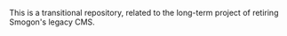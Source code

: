 This is a transitional repository, related to the long-term project of retiring Smogon's legacy CMS.